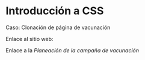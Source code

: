 # Introducción a CSS

Caso: Clonación de página de vacunación

Enlace al sitio web:

Enlace a la *Planeación de la campaña de vacunación*

